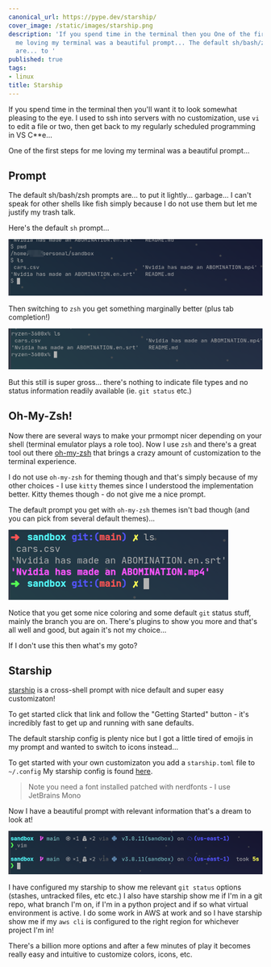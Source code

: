 ```yaml
---
canonical_url: https://pype.dev/starship/
cover_image: /static/images/starship.png
description: 'If you spend time in the terminal then you One of the first steps for
  me loving my terminal was a beautiful prompt... The default sh/bash/zsh prompts
  are... to '
published: true
tags:
- linux
title: Starship
---
```


If you spend time in the terminal then you'll want it to look somewhat pleasing to the eye. I used to ssh into servers with no customization, use `vi`  to edit a file or two, then get back to my regularly scheduled programming in VS C**e...

One of the first steps for me loving my terminal was a beautiful prompt... 

## Prompt

The default sh/bash/zsh prompts are... to put it lightly... garbage... I can't speak for other shells like fish simply because I do not use them but let me justify my trash talk.

Here's the default `sh` prompt...

![Alt Text](/images/sh-prompt.png)

Then switching to `zsh` you get something marginally better (plus tab completion!)

![Alt Text](/images/zsh-prompt.png)

But this still is super gross... there's nothing to indicate file types and no status information readily available (ie. `git status` etc.)

## Oh-My-Zsh!

Now there are several ways to make your prmompt nicer depending on your shell (terminal emulator plays a role too). Now I use `zsh` and there's a great tool out there [oh-my-zsh](https://ohmyz.sh/) that brings a crazy amount of customization to the terminal experience.

I do not use `oh-my-zsh` for theming though and that's simply because of my other choices - I use `kitty` themes since I understood the implementation better. Kitty themes though - do not give me a nice prompt.

The default prompt you get with `oh-my-zsh` themes isn't bad though (and you can pick from several default themes)...

![Alt Text](/images/zsh-oh-my-zsh-prompt.png)

Notice that you get some nice coloring and some default `git` status stuff, mainly the branch you are on. There's plugins to show you more and that's all well and good, but again it's not my choice...

If I don't use this then what's my goto?

## Starship

[starship](https://starship.rs/) is a cross-shell prompt with nice default and super easy customizaton!

To get started click that link and follow the "Getting Started" button - it's incredibly fast to get up and running with sane defaults.

The default starship config is plenty nice but I got a little tired of emojis in my prompt and wanted to switch to icons instead...

To get started with your own customizaton you add a `starship.toml` file to `~/.config`  My starship config is found [here](https://github.com/nicpayne713/dotfiles/blob/main/starship/.config/starship.toml).

>Note you need a font installed patched with nerdfonts - I use JetBrains Mono

Now I have a beautiful prompt with relevant information that's a dream to look at!

![Alt Text](/images/zsh-starship-prompt.png)

I have configured my starship to show me relevant `git status` options (stashes, untracked files, etc etc.) I also have starship show me if I'm in a git repo, what branch I'm on, if I'm in a python project and if so what virtual environment is active. I do some work in AWS at work and so I have starship show me if my `aws cli` is configured to the right region for whichever project I'm in!

There's a billion more options and after a few minutes of play it becomes really easy and intuitive to customize colors, icons, etc.